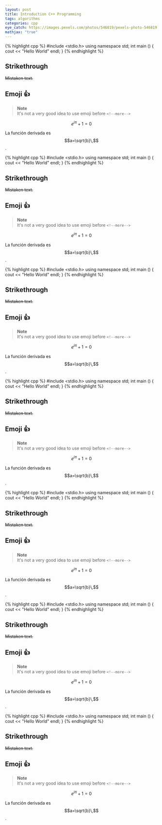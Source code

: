 ```yaml
---
layout: post
title: Introduction C++ Programming
tags: algorithms
categories: cpp
eye_catch: https://images.pexels.com/photos/546819/pexels-photo-546819.jpeg
mathjax: "true"
---
```


{% highlight cpp %}
#include <stdio.h>
using namespace std;
int main ()
{
	cout << "Hello World" endl;
}
{% endhighlight %}

<!--more-->

## Strikethrough

~~Mistaken text.~~

## Emoji :+1:

> **Note**  
> It's not a very good idea to use emoji before `<!--more-->`

$$e^{i\pi} + 1 = 0$$

La función derivada es $$a=\sqrt{b}\,$$.

{% highlight cpp %}
#include <stdio.h>
using namespace std;
int main ()
{
	cout << "Hello World" endl;
}
{% endhighlight %}

## Strikethrough

~~Mistaken text.~~

## Emoji :+1:

> **Note**  
> It's not a very good idea to use emoji before `<!--more-->`

$$e^{i\pi} + 1 = 0$$

La función derivada es $$a=\sqrt{b}\,$$.


{% highlight cpp %}
#include <stdio.h>
using namespace std;
int main ()
{
	cout << "Hello World" endl;
}
{% endhighlight %}

## Strikethrough

~~Mistaken text.~~

## Emoji :+1:

> **Note**  
> It's not a very good idea to use emoji before `<!--more-->`

$$e^{i\pi} + 1 = 0$$

La función derivada es $$a=\sqrt{b}\,$$.


{% highlight cpp %}
#include <stdio.h>
using namespace std;
int main ()
{
	cout << "Hello World" endl;
}
{% endhighlight %}

## Strikethrough

~~Mistaken text.~~

## Emoji :+1:

> **Note**  
> It's not a very good idea to use emoji before `<!--more-->`

$$e^{i\pi} + 1 = 0$$

La función derivada es $$a=\sqrt{b}\,$$.


{% highlight cpp %}
#include <stdio.h>
using namespace std;
int main ()
{
	cout << "Hello World" endl;
}
{% endhighlight %}

## Strikethrough

~~Mistaken text.~~

## Emoji :+1:

> **Note**  
> It's not a very good idea to use emoji before `<!--more-->`

$$e^{i\pi} + 1 = 0$$

La función derivada es $$a=\sqrt{b}\,$$.


{% highlight cpp %}
#include <stdio.h>
using namespace std;
int main ()
{
	cout << "Hello World" endl;
}
{% endhighlight %}

## Strikethrough

~~Mistaken text.~~

## Emoji :+1:

> **Note**  
> It's not a very good idea to use emoji before `<!--more-->`

$$e^{i\pi} + 1 = 0$$

La función derivada es $$a=\sqrt{b}\,$$.


{% highlight cpp %}
#include <stdio.h>
using namespace std;
int main ()
{
	cout << "Hello World" endl;
}
{% endhighlight %}

## Strikethrough

~~Mistaken text.~~

## Emoji :+1:

> **Note**  
> It's not a very good idea to use emoji before `<!--more-->`

$$e^{i\pi} + 1 = 0$$

La función derivada es $$a=\sqrt{b}\,$$.
